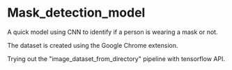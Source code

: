 # Mask_detection_model
A quick model using CNN to identify if a person is wearing a mask or not.

The dataset is created using the Google Chrome extension. 

Trying out the "image_dataset_from_directory" pipeline with tensorflow API.
